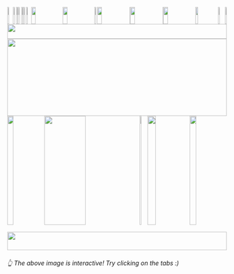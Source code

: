 <picture><img src="https://raw.githubusercontent.com/leonsilicon/leonsilicon/main/generator/generated/000.6d7290b.jpg" height="39" width="2.4822695035460995%"/></picture><a href="#user-36966635-pinned-items-reorder-form"><img src="https://raw.githubusercontent.com/leonsilicon/leonsilicon/main/generator/generated/001.45e0808.jpg" height="39" width="1.4184397163120568%"/></a><picture><img src="https://raw.githubusercontent.com/leonsilicon/leonsilicon/main/generator/generated/002.560fbb9.jpg" height="39" width="0.9456264775413712%"/></picture><a href="#the-above-image-is-interactive-try-clicking-on-the-tabs-"><img src="https://raw.githubusercontent.com/leonsilicon/leonsilicon/main/generator/generated/003.b02b5b0.jpg" height="39" width="1.4184397163120568%"/></a><picture><img src="https://raw.githubusercontent.com/leonsilicon/leonsilicon/main/generator/generated/004.d4cba37.jpg" height="39" width="0.9456264775413712%"/></picture><a href="https://github.com/leonsilicon/leonsilicon/blob/main/readme.md"><img src="https://raw.githubusercontent.com/leonsilicon/leonsilicon/main/generator/generated/005.43a4f1b.jpg" height="39" width="1.4184397163120568%"/></a><picture><img src="https://raw.githubusercontent.com/leonsilicon/leonsilicon/main/generator/generated/006.33cbce5.jpg" height="39" width="2.2458628841607564%"/></picture><a href="https://leonsilicon.com"><img src="https://raw.githubusercontent.com/leonsilicon/leonsilicon/main/generator/generated/007.8727e1c.jpg" height="39" width="14.420803782505912%"/></a><a href="https://tiktok.com/@leonsilicon"><img src="https://raw.githubusercontent.com/leonsilicon/leonsilicon/main/generator/generated/008.b6b8eb8.jpg" height="39" width="14.420803782505912%"/></a><picture><img src="https://raw.githubusercontent.com/leonsilicon/leonsilicon/main/generator/generated/009.0d70887.jpg" height="39" width="1.1820330969267139%"/></picture><a href="https://instagram.com/leonsilicon"><img src="https://raw.githubusercontent.com/leonsilicon/leonsilicon/main/generator/generated/010.6c98e15.jpg" height="39" width="14.893617021276595%"/></a><picture><img src="https://raw.githubusercontent.com/leonsilicon/leonsilicon/main/generator/generated/011.eb00893.jpg" height="39" width="0.2364066193853428%"/></picture><a href="https://x.com/leonsilicon"><img src="https://raw.githubusercontent.com/leonsilicon/leonsilicon/main/generator/generated/012.60303a9.jpg" height="39" width="14.775413711583923%"/></a><picture><img src="https://raw.githubusercontent.com/leonsilicon/leonsilicon/main/generator/generated/013.4300ced.jpg" height="39" width="0.2364066193853428%"/></picture><a href="https://youtube.com/@leonsilicon"><img src="https://raw.githubusercontent.com/leonsilicon/leonsilicon/main/generator/generated/014.6bb6714.jpg" height="39" width="14.775413711583923%"/></a><picture><img src="https://raw.githubusercontent.com/leonsilicon/leonsilicon/main/generator/generated/015.4031534.jpg" height="39" width="10.16548463356974%"/></picture><a href="https://github.com/leonsilicon/leonsilicon/tree/main/generator"><img src="https://raw.githubusercontent.com/leonsilicon/leonsilicon/main/generator/generated/016.8bbbfdd.jpg" height="39" width="3.309692671394799%"/></a><picture><img src="https://raw.githubusercontent.com/leonsilicon/leonsilicon/main/generator/generated/017.1d18d56.jpg" height="39" width="0.7092198581560284%"/></picture><picture><img src="https://raw.githubusercontent.com/leonsilicon/leonsilicon/main/generator/generated/018.0d1f55f.jpg" height="34" width="100%"/></picture><picture><img src="https://raw.githubusercontent.com/leonsilicon/leonsilicon/main/generator/generated/019.77772f2.jpg" height="177" width="100%"/></picture><picture><img src="https://raw.githubusercontent.com/leonsilicon/leonsilicon/main/generator/generated/020.6c864e5.jpg" height="250" width="16.78486997635934%"/></picture><a href="https://github.com/leonsilicon/leonsilicon/tree/main/README"><img src="https://raw.githubusercontent.com/leonsilicon/leonsilicon/main/generator/generated/021.2f4b12f.jpg" height="250" width="43.61702127659575%"/></a><picture><img src="https://raw.githubusercontent.com/leonsilicon/leonsilicon/main/generator/generated/022.cc7e655.jpg" height="250" width="3.4278959810874707%"/></picture><a href="https://tiktok.com/@leonsilicon"><img src="https://raw.githubusercontent.com/leonsilicon/leonsilicon/main/generator/generated/023.f8ba553.jpg" height="250" width="19.38534278959811%"/></a><picture><img src="https://raw.githubusercontent.com/leonsilicon/leonsilicon/main/generator/generated/024.6c864e5.jpg" height="250" width="16.78486997635934%"/></picture><picture><img src="https://raw.githubusercontent.com/leonsilicon/leonsilicon/main/generator/generated/025.3dcab01.jpg" height="16" width="63.829787234042556%"/></picture><a href="https://tiktok.com/@leonsilicon"><img src="https://raw.githubusercontent.com/leonsilicon/leonsilicon/main/generator/generated/026.ee2dcb7.jpg" height="16" width="19.38534278959811%"/></a><picture><img src="https://raw.githubusercontent.com/leonsilicon/leonsilicon/main/generator/generated/027.8f7a892.jpg" height="16" width="16.78486997635934%"/></picture><picture><img src="https://raw.githubusercontent.com/leonsilicon/leonsilicon/main/generator/generated/028.69a63a4.jpg" height="42" width="100%"/></picture>
###### 👆 The above image is interactive! Try clicking on the tabs :)